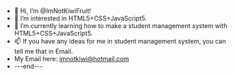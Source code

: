 - 👋 Hi, I’m @ImNotKiwiFruit!
- 👀 I’m interested in HTML5+CSS+JavaScript5.
- 🌱 I’m currently learning how to make a student management system with HTML5+CSS+JavaScript5.
- 📫 If you have any ideas for me in student management system, you can tell me that in Email.
- My Email here: imnotkiwi@hotmail.com
- ---end---

<!---
ImNotKiwiFruit/ImNotKiwiFruit is a ✨ special ✨ repository because its `README.md` (this file) appears on your GitHub profile.
You can click the Preview link to take a look at your changes.
--->
